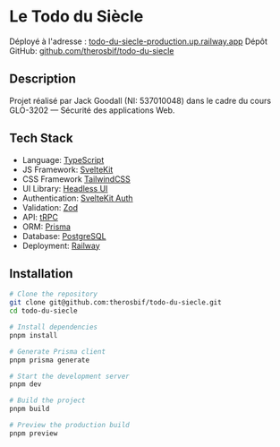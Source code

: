 # Le Todo du Siècle

Déployé à l'adresse : [todo-du-siecle-production.up.railway.app](https://todo-du-siecle-production.up.railway.app)
Dépôt GitHub: [github.com/therosbif/todo-du-siecle](https://github.com/therosbif/todo-du-siecle)

## Description

Projet réalisé par Jack Goodall (NI: 537010048) dans le cadre du cours GLO-3202 — Sécurité des applications Web.

## Tech Stack

- Language: [TypeScript](https://www.typescriptlang.org/)
- JS Framework: [SvelteKit](https://kit.svelte.dev/)
- CSS Framework [TailwindCSS](https://tailwindcss.com/)
- UI Library: [Headless UI](https://headlessui.dev/)
- Authentication: [SvelteKit Auth](https://vercel.com/blog/announcing-sveltekit-auth)
- Validation: [Zod](https://zod.dev/)
- API: [tRPC](https://trpc.io/)
- ORM: [Prisma](https://www.prisma.io/)
- Database: [PostgreSQL](https://www.postgresql.org/)
- Deployment: [Railway](https://railway.app/)

## Installation

```bash
# Clone the repository
git clone git@github.com:therosbif/todo-du-siecle.git
cd todo-du-siecle

# Install dependencies
pnpm install

# Generate Prisma client
pnpm prisma generate

# Start the development server
pnpm dev

# Build the project
pnpm build

# Preview the production build
pnpm preview
```
